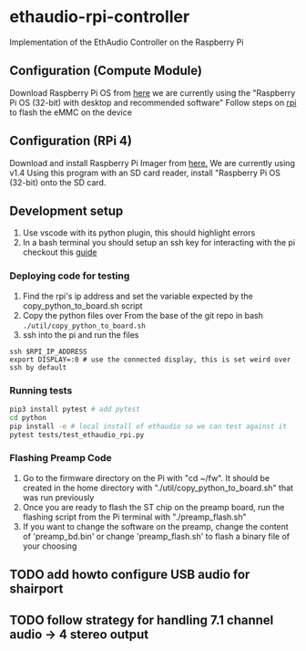 # ethaudio-rpi-controller
Implementation of the EthAudio Controller on the Raspberry Pi
## Configuration (Compute Module)
Download Raspberry Pi OS from [here](https://www.raspberrypi.org/downloads/raspberry-pi-os/) we are currently using the "Raspberry Pi OS (32-bit) with desktop and recommended software"
Follow steps on [rpi](https://www.raspberrypi.org/documentation/hardware/computemodule/cm-emmc-flashing.md) to flash the eMMC on the device
## Configuration (RPi 4)
Download and install Raspberry Pi Imager from [here.](https://www.raspberrypi.org/downloads/) We are currently using v1.4
Using this program with an SD card reader, install "Raspberry Pi OS (32-bit) onto the SD card.

## Development setup
1. Use vscode with its python plugin, this should highlight errors
2. In a bash terminal you should setup an ssh key for interacting with the pi checkout this [guide](https://www.raspberrypi.org/documentation/remote-access/ssh/passwordless.md)

### Deploying code for testing
1. Find the rpi's ip address and set the variable expected by the copy_python_to_board.sh script
2. Copy the python files over
From the base of the git repo in bash
```./util/copy_python_to_board.sh```
3. ssh into the pi and run the files
```
ssh $RPI_IP_ADDRESS
export DISPLAY=:0 # use the connected display, this is set weird over ssh by default
```
### Running tests
```bash
pip3 install pytest # add pytest
cd python
pip install -e # local install of ethaudio so we can test against it
pytest tests/test_ethaudio_rpi.py
```
### Flashing Preamp Code
1. Go to the firmware directory on the Pi with "cd ~/fw". It should be created in the home directory with "./util/copy_python_to_board.sh" that was run previously
2. Once you are ready to flash the ST chip on the preamp board, run the flashing script from the Pi terminal with "./preamp_flash.sh"
3. If you want to change the software on the preamp, change the content of 'preamp_bd.bin' or change 'preamp_flash.sh' to flash a binary file of your choosing

## TODO add howto configure USB audio for shairport
## TODO follow strategy for handling 7.1 channel audio -> 4 stereo output
